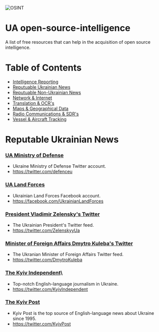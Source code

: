 ![OSINT](https://raw.githubusercontent.com/jaybitdesign/open-source-intelligence/main/osint.png)

# UA open-source-intelligence
A list of free resources that can help in the acquisition of open source intelligence.

# Table of Contents
* [Intelligence Reporting](/README.md)
* [Reputuable Ukrainian News](/reputable-ukrainian-news.md)
* [Reputuable Non-Ukrainian News](/reputable-non-ukrainian-news.md)
* [Network & Internet](/network-internet.md)
* [Translation & OCR's](/translation-ocr.md)
* [Maps & Geographical Data](/maps-geological-data.md)
* [Radio Communications & SDR's](/radio-communications.md)
* [Vessel & Aircraft Tracking](/vessel-aircraft-tracking.md)

# Reputable Ukrainian News
### [UA Ministry of Defense](https://twitter.com/defenceu)
* Ukraine Ministry of Defense Twitter account.
* https://twitter.com/defenceu

### [UA Land Forces](https://facebook.com/UkrainianLandForces)
* Ukrainian Land Forces Facebook account.
* https://facebook.com/UkrainianLandForces

### [President Vladimir Zelensky's Twitter](https://twitter.com/ZelenskyyUa)
* The Ukrainian President's Twitter feed.
* https://twitter.com/ZelenskyyUa

### [Minister of Foreign Affairs Dmytro Kuleba's Twitter](https://twitter.com/DmytroKuleba)
* The Ukranian Minister of Foreign Affairs Twitter feed.
* https://twitter.com/DmytroKuleba

### [The Kyiv Independent](https://twitter.com/KyivIndependent)\
* Top-notch English-language journalism in Ukraine.
* https://twitter.com/KyivIndependent

### [The Kyiv Post](https://twitter.com/KyivPost)
* Kyiv Post is the top source of English-language news about Ukraine since 1995.
* https://twitter.com/KyivPost
